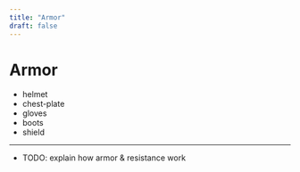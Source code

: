 ```yaml
---
title: "Armor"
draft: false
---
```

# Armor

* helmet
* chest-plate
* gloves
* boots
* shield

---

* TODO: explain how armor & resistance work